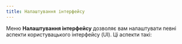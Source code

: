 ```yaml
---
title: Налаштування інтерфейсу
---
```


Меню **Налаштування інтерфейсу** дозволяє вам налаштувати певні аспекти користувацького інтерфейсу (UI). Ці аспекти такі:

<ReadMore />

<ControlTip />

